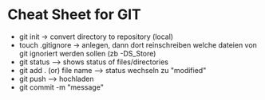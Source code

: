 # Cheat Sheet for GIT

- git init -> convert directory to repository (local)
- touch .gitignore -> anlegen, dann dort reinschreiben welche dateien von git ignoriert werden sollen (zb -DS_Store)
- git status --> shows status of files/directories
- git add . (or) file name --> status wechseln zu "modified"
- git push --> hochladen
- git commit -m "message"
